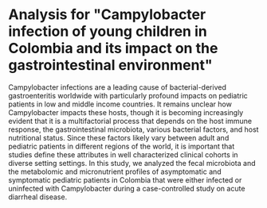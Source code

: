 # Analysis for "Campylobacter infection of young children in Colombia and its impact on the gastrointestinal environment"
Campylobacter infections are a leading cause of bacterial-derived gastroenteritis worldwide with particularly profound impacts on pediatric patients in low and middle income countries. It remains unclear how Campylobacter impacts these hosts, though it is becoming increasingly evident that it is a multifactorial process that depends on the host immune response, the gastrointestinal microbiota, various bacterial factors, and host nutritional status. Since these factors likely vary between adult and pediatric patients in different regions of the world, it is important that studies define these attributes in well characterized clinical cohorts in diverse setting settings. In this study, we analyzed the fecal microbiota and the metabolomic and micronutrient profiles of asymptomatic and symptomatic pediatric patients in Colombia that were either infected or uninfected with Campylobacter during a case-controlled study on acute diarrheal disease.
